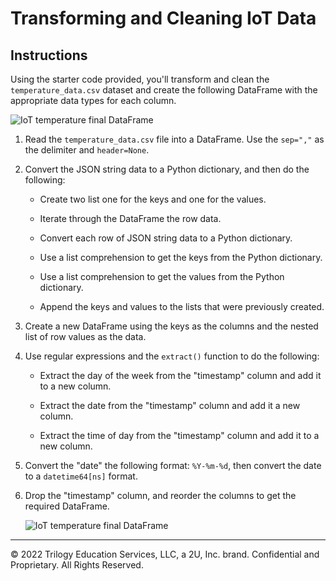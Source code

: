 # Transforming and Cleaning IoT Data

## Instructions

Using the starter code provided, you'll transform and clean the `temperature_data.csv` dataset and create the following DataFrame with the appropriate data types for each column. 

  ![IoT temperature final DataFrame](Unsolved/Resources/01-final_transformed_cleaned_DataFrame.png)

1. Read the `temperature_data.csv` file into a DataFrame. Use the `sep=","` as the delimiter and `header=None`.

2. Convert the JSON string data to a Python dictionary, and then do the following:

    * Create two list one for the keys and one for the values.

    * Iterate through the DataFrame the row data.

    * Convert each row of JSON string data to a Python dictionary.

    * Use a list comprehension to get the keys from the Python dictionary.

    * Use a list comprehension to get the values from the Python dictionary. 

    * Append the keys and values to the lists that were previously created. 

3. Create a new DataFrame using the keys as the columns and the nested list of row values as the data.

4. Use regular expressions and the `extract()` function to do the following:

    * Extract the day of the week from the "timestamp" column and add it to a new column.
  
    * Extract the date from the "timestamp" column and add it a new column. 
    
    * Extract the time of day from the "timestamp" column and add it to a new column.

5. Convert the "date" the following format: `%Y-%m-%d`, then convert the date to a `datetime64[ns]` format.

6. Drop the "timestamp" column, and reorder the columns to get the required DataFrame. 

    ![IoT temperature final DataFrame](Unsolved/Resources/01-final_transformed_cleaned_DataFrame.png)

---

© 2022 Trilogy Education Services, LLC, a 2U, Inc. brand.  Confidential and Proprietary.  All Rights Reserved.